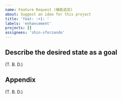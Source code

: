 ```yaml
---
name: Feature Request (機能追加)
about: Suggest an idea for this project
title: 'feat: :+1: '
labels: 'enhancement'
projects: []
assignees: 'shin-sforzando'
---
```


## Describe the desired **state** as a goal

(T. B. D.)

## Appendix

(T. B. D.)
